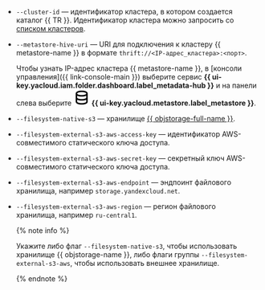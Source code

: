 * `--cluster-id` — идентификатор кластера, в котором создается каталог {{ TR }}. Идентификатор кластера можно запросить со [списком кластеров](../../managed-trino/operations/cluster-list.md#list-clusters).
* `--metastore-hive-uri` — URI для подключения к кластеру {{ metastore-name }} в формате `thrift://<IP-адрес_кластера>:<порт>`.

  Чтобы узнать IP-адрес кластера {{ metastore-name }}, в [консоли управления]({{ link-console-main }}) выберите сервис **{{ ui-key.yacloud.iam.folder.dashboard.label_metadata-hub }}** и на панели слева выберите ![image](../../_assets/console-icons/database.svg) **{{ ui-key.yacloud.metastore.label_metastore }}**.

* `--filesystem-native-s3` — хранилище [{{ objstorage-full-name }}](../../storage/quickstart/index.md).
* `--filesystem-external-s3-aws-access-key` — идентификатор AWS-совместимого статического ключа доступа.
* `--filesystem-external-s3-aws-secret-key` — секретный ключ AWS-совместимого статического ключа доступа.
* `--filesystem-external-s3-aws-endpoint` — эндпоинт файлового хранилища, например `storage.yandexcloud.net`.
* `--filesystem-external-s3-aws-region` — регион файлового хранилища, например `ru-central1`.

  {% note info %}

  Укажите либо флаг `--filesystem-native-s3`, чтобы использовать хранилище {{ objstorage-name }}, либо флаги группы `--filesystem-external-s3-aws`, чтобы использовать внешнее хранилище.

  {% endnote %}